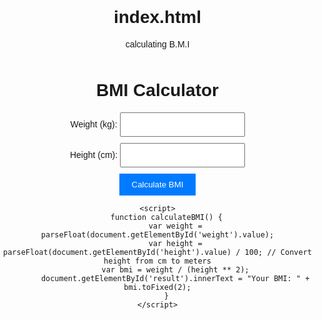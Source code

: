 # index.html
calculating B.M.I
<!DOCTYPE html>
<html lang="en">
<head>
    <meta charset="UTF-8">
    <meta name="viewport" content="width=device-width, initial-scale=1.0">
    <title>BMI Calculator</title>
    <style>
        body {
            font-family: Arial, sans-serif;
            margin: 0;
            padding: 0;
            text-align: center;
        }
        .container {
            margin-top: 50px;
        }
        input[type="text"], input[type="number"] {
            padding: 10px;
            width: 200px;
            margin-bottom: 10px;
        }
        button {
            padding: 10px 20px;
            background-color: #007bff;
            color: #fff;
            border: none;
            cursor: pointer;
        }
        button:hover {
            background-color: #0056b3;
        }
    </style>
</head>
<body>
    <div class="container">
        <h1>BMI Calculator</h1>
        <label for="weight">Weight (kg):</label>
        <input type="number" id="weight"><br>
        <label for="height">Height (cm):</label>
        <input type="number" id="height"><br>
        <button onclick="calculateBMI()">Calculate BMI</button><br>
        <p id="result"></p>
    </div>

    <script>
        function calculateBMI() {
            var weight = parseFloat(document.getElementById('weight').value);
            var height = parseFloat(document.getElementById('height').value) / 100; // Convert height from cm to meters
            var bmi = weight / (height ** 2);
            document.getElementById('result').innerText = "Your BMI: " + bmi.toFixed(2);
        }
    </script>
</body>
</html>
